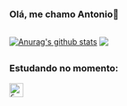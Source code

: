 ### Olá, me chamo Antonio👋

## 

<a href="https://github.com/antonioneto2/github-readme-stats"><img align="center" src="https://github-readme-stats.vercel.app/api?username=antonioneto2&show_icons=true&include_all_commits=true&theme=&hide_border=true" alt="Anurag's github stats" /></a> 
<a href="https://github.com/antonioneto2/github-readme-stats"><img align="center" src="https://github-readme-stats.vercel.app/api/top-langs/?username=antonioneto2&layout=compact&theme=&hide_border=true" /></a> 

## 

### Estudando no momento: 

<code><img height="25" alt="C" src="https://img.shields.io/badge/C-00599C?style=for-the-badge&logo=c&logoColor=white"></code>
